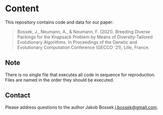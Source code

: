 # Content

This repository contains code and data for our paper:

> Bossek, J., Neumann, A., & Neumann, F. (2021). Breeding Diverse Packings for the Knapsack Problem by Means of Diversity-Tailored Evolutionary Algorithms. In Proceedings of the Genetic and Evolutionary Computation Conference (GECCO '21), Lille, France.

## Note

There is no single file that executes all code in sequence for reproduction.
Files are named in the order they should be executed.

## Contact

Please address questions to the author Jakob Bossek <j.bossek@gmail.com>.
